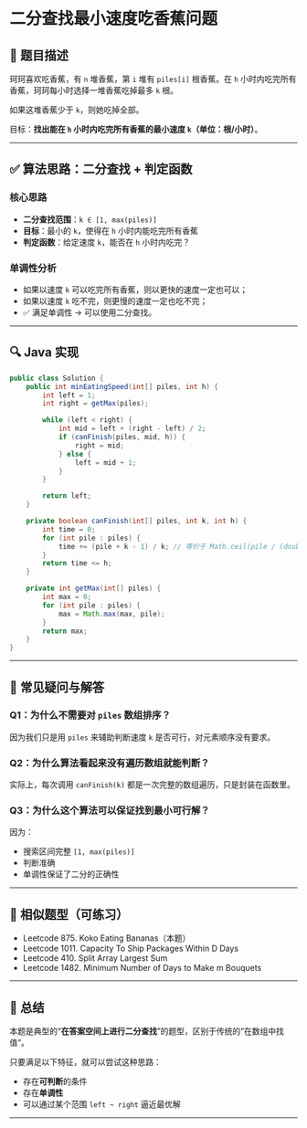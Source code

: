 # 二分查找最小速度吃香蕉问题

## 🧠 题目描述

珂珂喜欢吃香蕉，有 `n` 堆香蕉，第 `i` 堆有 `piles[i]` 根香蕉。在 `h` 小时内吃完所有香蕉，珂珂每小时选择一堆香蕉吃掉最多 `k` 根。

如果这堆香蕉少于 `k`，则她吃掉全部。

目标：**找出能在 `h` 小时内吃完所有香蕉的最小速度 `k`（单位：根/小时）**。

---

## ✅ 算法思路：二分查找 + 判定函数

### 核心思路

- **二分查找范围**：`k ∈ [1, max(piles)]`
- **目标**：最小的 `k`，使得在 `h` 小时内能吃完所有香蕉
- **判定函数**：给定速度 `k`，能否在 `h` 小时内吃完？

### 单调性分析

- 如果以速度 `k` 可以吃完所有香蕉，则以更快的速度一定也可以；
- 如果以速度 `k` 吃不完，则更慢的速度一定也吃不完；
- ✅ 满足单调性 → 可以使用二分查找。

---

## 🔍 Java 实现

```java
public class Solution {
    public int minEatingSpeed(int[] piles, int h) {
        int left = 1;
        int right = getMax(piles);

        while (left < right) {
            int mid = left + (right - left) / 2;
            if (canFinish(piles, mid, h)) {
                right = mid;
            } else {
                left = mid + 1;
            }
        }

        return left;
    }

    private boolean canFinish(int[] piles, int k, int h) {
        int time = 0;
        for (int pile : piles) {
            time += (pile + k - 1) / k; // 等价于 Math.ceil(pile / (double)k)
        }
        return time <= h;
    }

    private int getMax(int[] piles) {
        int max = 0;
        for (int pile : piles) {
            max = Math.max(max, pile);
        }
        return max;
    }
}
```

---

## 📌 常见疑问与解答

### Q1：为什么不需要对 `piles` 数组排序？

因为我们只是用 `piles` 来辅助判断速度 `k` 是否可行，对元素顺序没有要求。

### Q2：为什么算法看起来没有遍历数组就能判断？

实际上，每次调用 `canFinish(k)` 都是一次完整的数组遍历，只是封装在函数里。

### Q3：为什么这个算法可以保证找到最小可行解？

因为：
- 搜索区间完整 `[1, max(piles)]`
- 判断准确
- 单调性保证了二分的正确性

---

## 🧩 相似题型（可练习）

- Leetcode 875. Koko Eating Bananas（本题）
- Leetcode 1011. Capacity To Ship Packages Within D Days
- Leetcode 410. Split Array Largest Sum
- Leetcode 1482. Minimum Number of Days to Make m Bouquets

---

## 📘 总结

本题是典型的“**在答案空间上进行二分查找**”的题型，区别于传统的“在数组中找值”。

只要满足以下特征，就可以尝试这种思路：
- 存在**可判断**的条件
- 存在**单调性**
- 可以通过某个范围 `left ~ right` 逼近最优解

---

